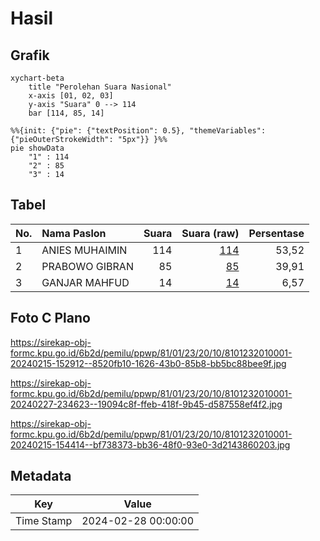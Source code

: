 # Hasil

## Grafik

```mermaid
xychart-beta
    title "Perolehan Suara Nasional"
    x-axis [01, 02, 03]
    y-axis "Suara" 0 --> 114
    bar [114, 85, 14]
```

```mermaid
%%{init: {"pie": {"textPosition": 0.5}, "themeVariables": {"pieOuterStrokeWidth": "5px"}} }%%
pie showData
    "1" : 114
    "2" : 85
    "3" : 14
```

## Tabel

| No. | Nama Paslon    | Suara | Suara (raw) | Persentase |
|:--- |:-------------- | -----:| -----------:| ----------:|
| 1   | ANIES MUHAIMIN | 114   | [114][p-1]  | 53,52      |
| 2   | PRABOWO GIBRAN | 85    | [85][p-2]   | 39,91      |
| 3   | GANJAR MAHFUD  | 14    | [14][p-3]   | 6,57       |


[p-1]: https://github.com/gigit-pemilu/pemilu-2024/blob/main/pilpres/hitung-suara/sub/81-maluku/sub/01-maluku-tengah/sub/23-telutih/sub/2010-wolu/sub/001-tps/sub/paslon-1.txt
[p-2]: https://github.com/gigit-pemilu/pemilu-2024/blob/main/pilpres/hitung-suara/sub/81-maluku/sub/01-maluku-tengah/sub/23-telutih/sub/2010-wolu/sub/001-tps/sub/paslon-2.txt
[p-3]: https://github.com/gigit-pemilu/pemilu-2024/blob/main/pilpres/hitung-suara/sub/81-maluku/sub/01-maluku-tengah/sub/23-telutih/sub/2010-wolu/sub/001-tps/sub/paslon-3.txt

## Foto C Plano

https://sirekap-obj-formc.kpu.go.id/6b2d/pemilu/ppwp/81/01/23/20/10/8101232010001-20240215-152912--8520fb10-1626-43b0-85b8-bb5bc88bee9f.jpg

https://sirekap-obj-formc.kpu.go.id/6b2d/pemilu/ppwp/81/01/23/20/10/8101232010001-20240227-234623--19094c8f-ffeb-418f-9b45-d587558ef4f2.jpg

https://sirekap-obj-formc.kpu.go.id/6b2d/pemilu/ppwp/81/01/23/20/10/8101232010001-20240215-154414--bf738373-bb36-48f0-93e0-3d2143860203.jpg


## Metadata

| Key        | Value               |
| ---------- | ------------------- |
| Time Stamp | 2024-02-28 00:00:00 |




